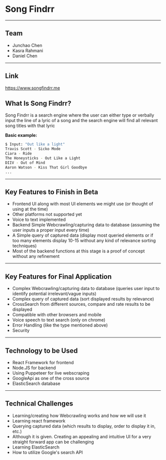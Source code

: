 # Song Findrr
---
## Team
- Junchao Chen
- Kasra Rahmani
- Daniel Chen
---

## Link
https://www.songfindrr.me

## What Is Song Findrr?
Song Findrr is a search engine where the user can either type or verbally input the line of a lyric of a song and the search engine will find all relevant song titles with that lyric

**Basic example:**

```sh
$ Input: "Out like a light"
Travis Scott - Sicko Mode
Ciara - Ride
The Honeysticks - Out Like a Light
DIIV - Out of Mind
Aaron Watson - Kiss That Girl Goodbye
...
```
---
## Key Features to Finish in Beta
- Frontend UI along with most UI elements we might use (or thought of using at the time)
- Other platforms not supported yet
- Voice to text implemented
- Backend Simple Webcrawling/capturing data to database  (assuming the user inputs a proper input every time)
- A Simple query of captured data (display most queried elements or if too many elements display 10-15 without any kind of relevance sorting techniques)
- Most of the backend functions at this stage is a proof of concept without any refinement
---

## Key Features for Final Application
- Complex Webcrawling/capturing data to database (queries user input to identify potential irrelevant/vague inputs)
- Complex query of captured data (sort displayed results by relevance)
- CrossSearch from different sources, compare and rate results to be displayed
- Compatible with other browsers and mobile
- Voice speech to text search (only on chrome)
- Error Handling (like the type mentioned above)
- Security
---

## Technology to be Used
- React Framework for frontend
- Node.JS for backend
- Using Puppeteer for live webscraping
- GoogleApi as one of the cross source
- ElasticSearch database
---

## Technical Challenges
- Learning/creating how Webcrawling works and how we will use it
- Learning react framework
- Querying captured data (which results to display, order to display it in,  etc.)
- Although it is given. Creating an appealing and intuitive UI for a very straight forward app can be challenging
- Learning ElasticSearch
- How to utilize Google's search API

